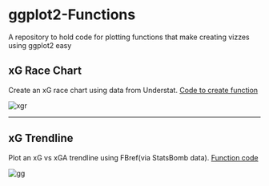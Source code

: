 # ggplot2-Functions
A repository to hold code for plotting functions that make creating vizzes using ggplot2 easy  

## xG Race Chart 

Create an xG race chart using data from Understat. [Code to create function](https://github.com/harshkrishna17/ggplot2-Functions/blob/main/xG%20Race%20Chart.R)

![xgr](https://user-images.githubusercontent.com/87293901/138739917-c77a34b6-e2ed-49f3-9f84-481b49d47b0a.png)

--------------------------------------------------------------------------------------------------------------------------------------------------------------------------------

## xG Trendline

Plot an xG vs xGA trendline using FBref(via StatsBomb data). [Function code](https://github.com/harshkrishna17/ggplot2-Functions/blob/main/xG%20Trendline.R)

![gg](https://user-images.githubusercontent.com/87293901/138740112-26195e9c-866d-494f-bfb7-de7b44c5e5c4.png)
